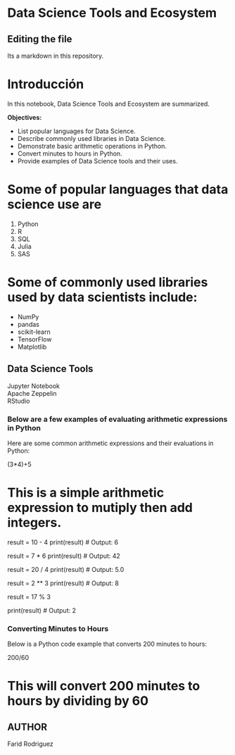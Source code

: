 # Data Science Tools and Ecosystem


## Editing the file

Its a markdown in this repository.
# Introducción

In this notebook, Data Science Tools and Ecosystem are summarized.

**Objectives:**

- List popular languages for Data Science.
- Describe commonly used libraries in Data Science.
- Demonstrate basic arithmetic operations in Python.
- Convert minutes to hours in Python.
- Provide examples of Data Science tools and their uses.
  
# Some of popular languages that data science use are

1. Python
2. R
3. SQL
4. Julia
5. SAS

# Some of commonly used libraries used by data scientists include:

* NumPy
* pandas
* scikit-learn
* TensorFlow
* Matplotlib

## Data Science Tools


Jupyter Notebook   
Apache Zeppelin    
RStudio        

### Below are a few examples of evaluating arithmetic expressions in Python

Here are some common arithmetic expressions and their evaluations in Python:

(3*4)+5
# This is a simple arithmetic expression to mutiply then add integers.
result = 10 - 4
print(result)  # Output: 6

result = 7 * 6
print(result)  # Output: 42

result = 20 / 4
print(result)  # Output: 5.0

result = 2 ** 3
print(result)  # Output: 8

result = 17 % 3

print(result)  # Output: 2

### Converting Minutes to Hours

Below is a Python code example that converts 200 minutes to hours:


200/60
# This will convert 200 minutes to hours by dividing by 60

## AUTHOR

Farid Rodriguez



